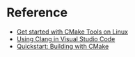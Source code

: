 # Reference

- [Get started with CMake Tools on Linux](https://code.visualstudio.com/docs/cpp/CMake-linux)
- [Using Clang in Visual Studio Code](https://code.visualstudio.com/docs/cpp/config-clang-mac)
- [Quickstart: Building with CMake](https://google.github.io/googletest/quickstart-cmake.html)
